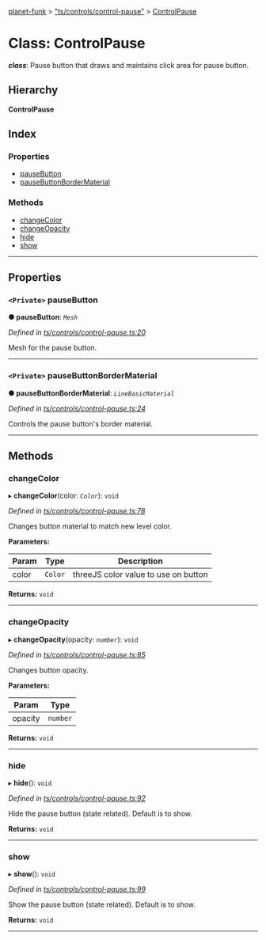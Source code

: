 [planet-funk](../README.md) > ["ts/controls/control-pause"](../modules/_ts_controls_control_pause_.md) > [ControlPause](../classes/_ts_controls_control_pause_.controlpause.md)

# Class: ControlPause

*__class__*: Pause button that draws and maintains click area for pause button.

## Hierarchy

**ControlPause**

## Index

### Properties

* [pauseButton](_ts_controls_control_pause_.controlpause.md#pausebutton)
* [pauseButtonBorderMaterial](_ts_controls_control_pause_.controlpause.md#pausebuttonbordermaterial)

### Methods

* [changeColor](_ts_controls_control_pause_.controlpause.md#changecolor)
* [changeOpacity](_ts_controls_control_pause_.controlpause.md#changeopacity)
* [hide](_ts_controls_control_pause_.controlpause.md#hide)
* [show](_ts_controls_control_pause_.controlpause.md#show)

---

## Properties

<a id="pausebutton"></a>

### `<Private>` pauseButton

**● pauseButton**: *`Mesh`*

*Defined in [ts/controls/control-pause.ts:20](https://github.com/WilliamRADFunk/planet-funk/blob/e4c30d1/src/ts/controls/control-pause.ts#L20)*

Mesh for the pause button.

___
<a id="pausebuttonbordermaterial"></a>

### `<Private>` pauseButtonBorderMaterial

**● pauseButtonBorderMaterial**: *`LineBasicMaterial`*

*Defined in [ts/controls/control-pause.ts:24](https://github.com/WilliamRADFunk/planet-funk/blob/e4c30d1/src/ts/controls/control-pause.ts#L24)*

Controls the pause button's border material.

___

## Methods

<a id="changecolor"></a>

###  changeColor

▸ **changeColor**(color: *`Color`*): `void`

*Defined in [ts/controls/control-pause.ts:78](https://github.com/WilliamRADFunk/planet-funk/blob/e4c30d1/src/ts/controls/control-pause.ts#L78)*

Changes button material to match new level color.

**Parameters:**

| Param | Type | Description |
| ------ | ------ | ------ |
| color | `Color` |  threeJS color value to use on button |

**Returns:** `void`

___
<a id="changeopacity"></a>

###  changeOpacity

▸ **changeOpacity**(opacity: *`number`*): `void`

*Defined in [ts/controls/control-pause.ts:85](https://github.com/WilliamRADFunk/planet-funk/blob/e4c30d1/src/ts/controls/control-pause.ts#L85)*

Changes button opacity.

**Parameters:**

| Param | Type |
| ------ | ------ |
| opacity | `number` |

**Returns:** `void`

___
<a id="hide"></a>

###  hide

▸ **hide**(): `void`

*Defined in [ts/controls/control-pause.ts:92](https://github.com/WilliamRADFunk/planet-funk/blob/e4c30d1/src/ts/controls/control-pause.ts#L92)*

Hide the pause button (state related). Default is to show.

**Returns:** `void`

___
<a id="show"></a>

###  show

▸ **show**(): `void`

*Defined in [ts/controls/control-pause.ts:99](https://github.com/WilliamRADFunk/planet-funk/blob/e4c30d1/src/ts/controls/control-pause.ts#L99)*

Show the pause button (state related). Default is to show.

**Returns:** `void`

___

